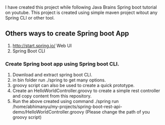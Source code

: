 I have created this project while following Java Brains Spring boot tutorial on youtube.
This project is created using simple maven project witout any Spring CLI or other tool.

## Others ways to create Spring boot App
1. http://start.spring.io/ Web UI
2. Spring Boot CLI


### Create Spring boot app using Spring boot CLI.
1. Download and extract spring boot CLI.
2. in bin folder run ./spring to get many options.
3. groovy script can also be used to create a quick prototype.
4. Create an HelloWorldController.groovy to create a simple rest controller and copy content from this repository.
5. Run the above created using command ./spring run  /home/abhimanyu/my-projects/spring-boot-rest-api-demo/HelloWorldController.groovy 
(Please change the path of you groovy script)
